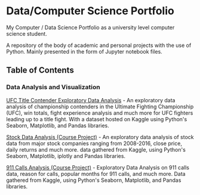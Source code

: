 # Data/Computer Science Portfolio
My Computer / Data Science Portfolio as a university level computer science student.

A repository of the body of academic and personal projects with the use of Python. Mainly presented in the form of Jupyter notebook files.

## Table of Contents

### Data Analysis and Visualization

[UFC Title Contender Exploratory Data Analysis](https://github.com/brock-r/Data-Computer-Science-Portfolio/blob/master/UFC%20Contender%20Analysis.ipynb) - An exploratory data analysis of championship contenders in the Ultimate Fighting Championship (UFC), win totals, fight experience analysis and much more for UFC fighters leading up to a title fight. With a dataset hosted on Kaggle using Python's Seaborn, Matplotlib, and Pandas libraries.

[Stock Data Analysis (Course Project)](https://github.com/brock-r/Data-Computer-Science-Portfolio/blob/master/Finance%20Capstone%20Project%20.ipynb) - An exploratory data analysis of stock data from major stock companies ranging from 2008-2016, close price, daily returns and much more. data gathered from Kaggle, using Python's Seaborn, Matplotlib, iplotly and Pandas libraries.

[911 Calls Analysis (Course Project)](https://github.com/brock-r/Data-Computer-Science-Portfolio/blob/master/Data%20Capstone%20Project%20911%20Calls.ipynb) - Exploratory Data Analysis on 911 calls data, reason for calls, popular months for 911 calls, and much more. Data gathered from Kaggle, using Python's Seaborn, Matplotlib, and Pandas libraries.

